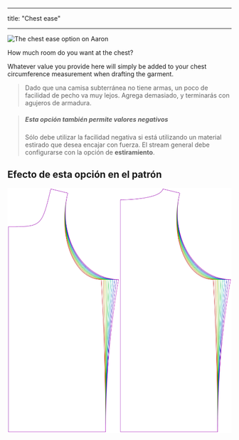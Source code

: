 - - -
title: "Chest ease"
- - -

![The chest ease option on Aaron](./chestease.svg)

How much room do you want at the chest?

Whatever value you provide here will simply be added to your chest circumference measurement when drafting the garment.

> Dado que una camisa subterránea no tiene armas, un poco de facilidad de pecho va muy lejos. Agrega demasiado, y terminarás con agujeros de armadura.

> ##### Esta opción también permite valores negativos
> 
> Sólo debe utilizar la facilidad negativa si está utilizando un material estirado que desea encajar con fuerza. El stream general debe configurarse con la opción de **estiramiento**.

## Efecto de esta opción en el patrón

![This image shows the effect of this option by superimposing several variants that have a different value for this option](aaron_chestease_sample.svg "Effect of this option on the pattern")
